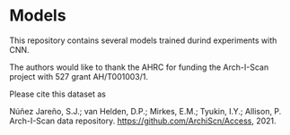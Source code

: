 # Models

This repository contains several models trained durind experiments with CNN.

The authors would like to thank the AHRC for funding the Arch-I-Scan project with 527 grant AH/T001003/1.

Please cite this dataset as

Núñez Jareño, S.J.; van Helden, D.P.; Mirkes, E.M.; Tyukin, I.Y.; Allison, P. Arch-I-Scan data repository. https://github.com/ArchiScn/Access, 2021.
